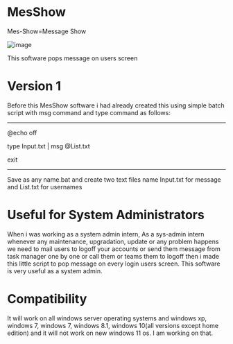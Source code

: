# MesShow
Mes-Show=Message Show

![image](https://user-images.githubusercontent.com/102409904/222129605-125a9ac5-4760-42f2-91e7-60f0f1ae43ac.png)


This software pops message on users screen
# Version 1
Before this MesShow software i had already created this using simple batch script with msg command and type command as follows:

------------------------------------

@echo off

type Input.txt | msg @List.txt

exit

------------------------------------

Save as any name.bat and create two text files name Input.txt for message and List.txt for usernames

# Useful for System Administrators
When i was working as a system admin intern, As a sys-admin intern whenever any maintenance, upgradation, update or any problem happens we need to mail users to logoff your accounts or send them message from task manager one by one or call them or teams them to logoff then i made this little script to pop message on every login users screen. This software is very useful as a system admin. 

# Compatibility
It will work on all windows server operating systems and windows xp, windows 7, windows 7, windows 8.1, windows 10(all versions except home edition) and it will not work on new windows 11 os. I am working on that. 
